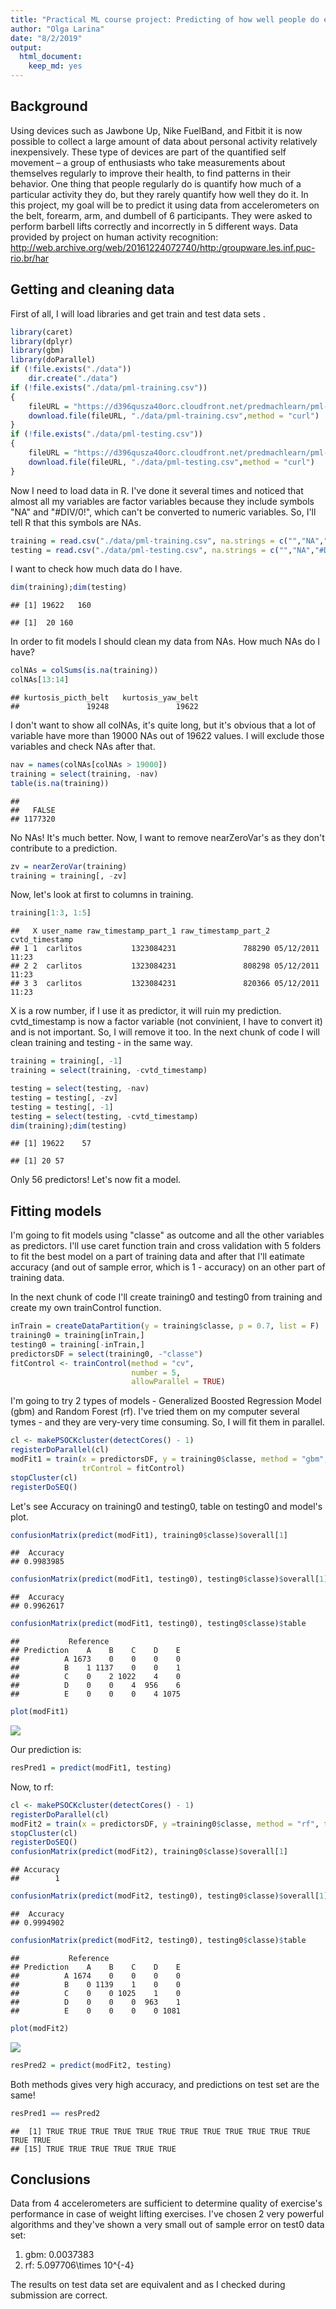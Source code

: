 ```yaml
---
title: "Practical ML course project: Predicting of how well people do exercises"
author: "Olga Larina"
date: "8/2/2019"
output: 
  html_document: 
    keep_md: yes
---
```




## Background
Using devices such as Jawbone Up, Nike FuelBand, and Fitbit it is now possible to collect a large amount of data about personal activity relatively inexpensively. These type of devices are part of the quantified self movement – a group of enthusiasts who take measurements about themselves regularly to improve their health, to find patterns in their behavior. One thing that people regularly do is quantify how much of a particular activity they do, but they rarely quantify how well they do it. In this project, my goal will be to predict it using data from accelerometers on the belt, forearm, arm, and dumbell of 6 participants. They were asked to perform barbell lifts correctly and incorrectly in 5 different ways. Data provided by project on human activity recognition: http://web.archive.org/web/20161224072740/http:/groupware.les.inf.puc-rio.br/har

## Getting and cleaning data
First of all, I will load libraries and get train and test data sets    .

```r
library(caret)
library(dplyr)
library(gbm)
library(doParallel)
if (!file.exists("./data"))
    dir.create("./data")
if (!file.exists("./data/pml-training.csv"))
{
    fileURL = "https://d396qusza40orc.cloudfront.net/predmachlearn/pml-training.csv"
    download.file(fileURL, "./data/pml-training.csv",method = "curl")
}
if (!file.exists("./data/pml-testing.csv"))
{
    fileURL = "https://d396qusza40orc.cloudfront.net/predmachlearn/pml-testing.csv"
    download.file(fileURL, "./data/pml-testing.csv",method = "curl")
}
```
Now I need to load data in R. I've done it several times and noticed that almost all
my variables are factor variables because they include symbols "NA" and "#DIV/0!",
which can't be converted to numeric variables. So, I'll tell R that this symbols
are NAs.

```r
training = read.csv("./data/pml-training.csv", na.strings = c("","NA","#DIV/0!"))
testing = read.csv("./data/pml-testing.csv", na.strings = c("","NA","#DIV/0!"))
```
I want to check how much data do I have.

```r
dim(training);dim(testing)
```

```
## [1] 19622   160
```

```
## [1]  20 160
```
In order to fit models I should clean my data from NAs. How much NAs do I have?

```r
colNAs = colSums(is.na(training))
colNAs[13:14]
```

```
## kurtosis_picth_belt   kurtosis_yaw_belt 
##               19248               19622
```
I don't want to show all colNAs, it's quite long, but it's obvious that a lot of
variable have more than 19000 NAs out of 19622 values. I will exclude
those variables and check NAs after that.

```r
nav = names(colNAs[colNAs > 19000])
training = select(training, -nav)
table(is.na(training))
```

```
## 
##   FALSE 
## 1177320
```
No NAs! It's much better. Now, I want to remove nearZeroVar's as they don't contribute
to a prediction.

```r
zv = nearZeroVar(training)
training = training[, -zv]
```
Now, let's look at first to columns in training.

```r
training[1:3, 1:5]
```

```
##   X user_name raw_timestamp_part_1 raw_timestamp_part_2   cvtd_timestamp
## 1 1  carlitos           1323084231               788290 05/12/2011 11:23
## 2 2  carlitos           1323084231               808298 05/12/2011 11:23
## 3 3  carlitos           1323084231               820366 05/12/2011 11:23
```
X is a row number, if I use it as predictor, it will ruin my prediction. cvtd_timestamp
is now a factor variable (not convinient, I have to convert it) and is not important. So,
I will remove it too. In the next chunk of code I will clean training and testing - in the
same way.

```r
training = training[, -1]
training = select(training, -cvtd_timestamp)

testing = select(testing, -nav)
testing = testing[, -zv]
testing = testing[, -1]
testing = select(testing, -cvtd_timestamp)
dim(training);dim(testing)
```

```
## [1] 19622    57
```

```
## [1] 20 57
```
Only 56 predictors! Let's now fit a model.

## Fitting models
I'm going to fit models using "classe" as outcome and all the other variables as
predictors. I'll use caret function train and cross validation with 5 folders to fit
the best model on a part of training data and after that I'll eatimate accuracy
(and out of sample error, which is 1 - accuracy) on an other part of training data.

In the next chunk of code I'll create training0 and testing0 from training and create
my own trainControl function.

```r
inTrain = createDataPartition(y = training$classe, p = 0.7, list = F)
training0 = training[inTrain,]
testing0 = training[-inTrain,]
predictorsDF = select(training0, -"classe")
fitControl <- trainControl(method = "cv",
                           number = 5,
                           allowParallel = TRUE)
```
I'm going to try 2 types of models - Generalized Boosted Regression Model (gbm) and
Random Forest (rf). I've tried them on my computer several tymes - and they are
very-very time consuming. So, I will fit them in parallel.

```r
cl <- makePSOCKcluster(detectCores() - 1)
registerDoParallel(cl)
modFit1 = train(x = predictorsDF, y = training0$classe, method = "gbm", verbose = F,
                trControl = fitControl)
stopCluster(cl)
registerDoSEQ()
```
Let's see Accuracy on training0 and testing0, table on testing0 and model's plot.

```r
confusionMatrix(predict(modFit1), training0$classe)$overall[1]
```

```
##  Accuracy 
## 0.9983985
```

```r
confusionMatrix(predict(modFit1, testing0), testing0$classe)$overall[1]
```

```
##  Accuracy 
## 0.9962617
```

```r
confusionMatrix(predict(modFit1, testing0), testing0$classe)$table
```

```
##           Reference
## Prediction    A    B    C    D    E
##          A 1673    0    0    0    0
##          B    1 1137    0    0    1
##          C    0    2 1022    4    0
##          D    0    0    4  956    6
##          E    0    0    0    4 1075
```

```r
plot(modFit1)
```

![](index_files/figure-html/unnamed-chunk-11-1.png)<!-- -->

Our prediction is:

```r
resPred1 = predict(modFit1, testing)
```
Now, to rf:

```r
cl <- makePSOCKcluster(detectCores() - 1)
registerDoParallel(cl)
modFit2 = train(x = predictorsDF, y =training0$classe, method = "rf", trControl = fitControl)
stopCluster(cl)
registerDoSEQ()
confusionMatrix(predict(modFit2), training0$classe)$overall[1]
```

```
## Accuracy 
##        1
```

```r
confusionMatrix(predict(modFit2, testing0), testing0$classe)$overall[1]
```

```
##  Accuracy 
## 0.9994902
```

```r
confusionMatrix(predict(modFit2, testing0), testing0$classe)$table
```

```
##           Reference
## Prediction    A    B    C    D    E
##          A 1674    0    0    0    0
##          B    0 1139    1    0    0
##          C    0    0 1025    1    0
##          D    0    0    0  963    1
##          E    0    0    0    0 1081
```

```r
plot(modFit2)
```

![](index_files/figure-html/unnamed-chunk-14-1.png)<!-- -->

```r
resPred2 = predict(modFit2, testing)
```

Both methods gives very high accuracy, and predictions on test set are the same!

```r
resPred1 == resPred2
```

```
##  [1] TRUE TRUE TRUE TRUE TRUE TRUE TRUE TRUE TRUE TRUE TRUE TRUE TRUE TRUE
## [15] TRUE TRUE TRUE TRUE TRUE TRUE
```

## Conclusions
Data from 4 accelerometers are sufficient to determine quality of exercise's performance
in case of weight lifting exercises. I've chosen 2 very powerful algorithms and they've
shown a very small out of sample error on test0 data set:

1. gbm: 0.0037383
2. rf: 5.097706\times 10^{-4}

The results on test data set are equivalent and as I checked during submission are correct.
